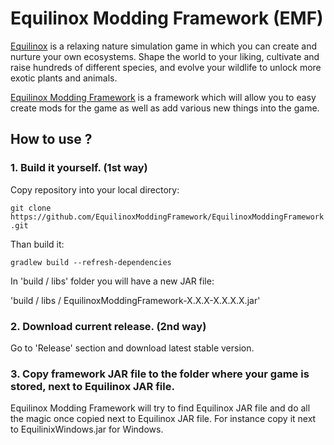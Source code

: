 # Equilinox Modding Framework (EMF)

[Equilinox](https://store.steampowered.com/app/853550/Equilinox/) is a relaxing nature simulation game in which you can create and nurture your own ecosystems. 
Shape the world to your liking, cultivate and raise hundreds of different species, and evolve your wildlife to unlock more exotic plants and animals.

[Equilinox Modding Framework](https://github.com/EquilinoxModdingFramework/EquilinoxModdingFramework) is a framework which will allow you to easy create mods for the game as well as add various new things into the game.

## How to use ?

### 1. Build it yourself. (1st way)

Copy repository into your local directory:

```git clone https://github.com/EquilinoxModdingFramework/EquilinoxModdingFramework.git```

Than build it:

```gradlew build --refresh-dependencies```

In 'build / libs' folder you will have a new JAR file:

'build / libs / EquilinoxModdingFramework-X.X.X-X.X.X.X.jar'

### 2. Download current release. (2nd way)

Go to 'Release' section and download latest stable version.

### 3. Copy framework JAR file to the folder where your game is stored, next to Equilinox JAR file.

Equilinox Modding Framework will try to find Equilinox JAR file and do all the magic once copied next to Equilinox JAR file. 
For instance copy it next to EquilinixWindows.jar for Windows.